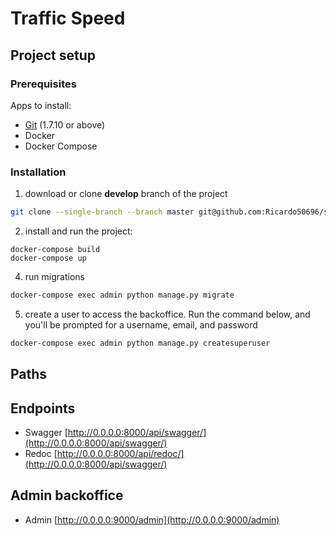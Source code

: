 # Traffic Speed

## Project setup

### Prerequisites

Apps to install:
- [Git](https://git-scm.com/downloads) (1.7.10 or above)
- Docker
- Docker Compose

### Installation

1. download or clone **develop** branch of the project
```bash
git clone --single-branch --branch master git@github.com:Ricardo50696/segments.git
```
2. install and run the project: 
```
docker-compose build
docker-compose up
```
4. run migrations
```bash
docker-compose exec admin python manage.py migrate
```
5. create a user to access the backoffice. Run the command below, and you'll be prompted for a username, email, and password
```bash
docker-compose exec admin python manage.py createsuperuser
```

## Paths

## Endpoints
- Swagger [http://0.0.0.0:8000/api/swagger/](http://0.0.0.0:8000/api/swagger/)
- Redoc [http://0.0.0.0:8000/api/redoc/](http://0.0.0.0:8000/api/swagger/)

## Admin backoffice

- Admin [http://0.0.0.0:9000/admin](http://0.0.0.0:9000/admin)